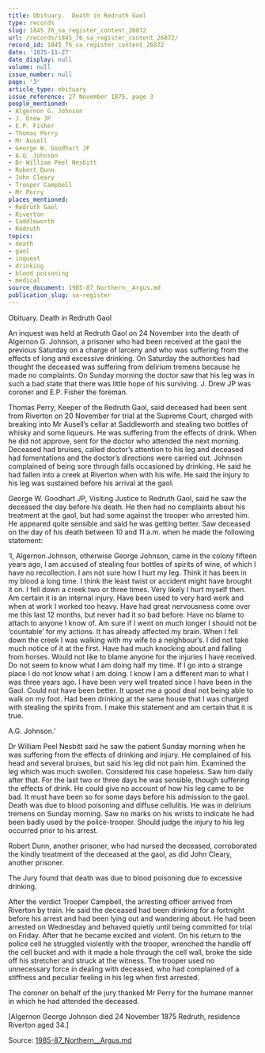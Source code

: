 ```yaml
---
title: Obituary.  Death in Redruth Gaol
type: records
slug: 1845_76_sa_register_content_26872
url: /records/1845_76_sa_register_content_26872/
record_id: 1845_76_sa_register_content_26872
date: '1875-11-27'
date_display: null
volume: null
issue_number: null
page: '3'
article_type: obituary
issue_reference: 27 November 1875, page 3
people_mentioned:
- Algernon G. Johnson
- J. Drew JP
- E.P. Fisher
- Thomas Perry
- Mr Ausell
- George W. Goodhart JP
- A.G. Johnson
- Dr William Peel Nesbitt
- Robert Dunn
- John Cleary
- Trooper Campbell
- Mr Perry
places_mentioned:
- Redruth Gaol
- Riverton
- Saddleworth
- Redruth
topics:
- death
- gaol
- inquest
- drinking
- blood poisoning
- medical
source_document: 1985-87_Northern__Argus.md
publication_slug: sa-register
---
```


Obituary.  Death in Redruth Gaol

An inquest was held at Redruth Gaol on 24 November into the death of Algernon G. Johnson, a prisoner who had been received at the gaol the previous Saturday on a charge of larceny and who was suffering from the effects of long and excessive drinking.  On Saturday the authorities had thought the deceased was suffering from delirium tremens because he made no complaints.  On Sunday morning the doctor saw that his leg was in such a bad state that there was little hope of his surviving.  J. Drew JP was coroner and E.P. Fisher the foreman.

Thomas Perry, Keeper of the Redruth Gaol, said deceased had been sent from Riverton on 20 November for trial at the Supreme Court, charged with breaking into Mr Ausell’s cellar at Saddleworth and stealing two bottles of whisky and some liqueurs.  He was suffering from the effects of drink.  When he did not approve, sent for the doctor who attended the next morning.  Deceased had bruises, called doctor’s attention to his leg and deceased had fomentations and the doctor’s directions were carried out.  Johnson complained of being sore through falls occasioned by drinking.  He said he had fallen into a creek at Riverton when with his wife.  He said the injury to his leg was sustained before his arrival at the gaol.

George W. Goodhart JP, Visiting Justice to Redruth Gaol, said he saw the deceased the day before his death.  He then had no complaints about his treatment at the gaol, but had some against the trooper who arrested him.  He appeared quite sensible and said he was getting better.  Saw deceased on the day of his death between 10 and 11 a.m. when he made the following statement:

‘I, Algernon Johnson, otherwise George Johnson, came in the colony fifteen years ago, I am accused of stealing four bottles of spirits of wine, of which I have no recollection.  I am not sure how I hurt my leg.  Think it has been in my blood a long time.  I think the least twist or accident might have brought it on.  I fell down a creek two or three times.  Very likely I hurt myself then.  Am certain it is an internal injury.  Have been used to very hard work and when at work I worked too heavy.  Have had great nervousness come over me this last 12 months, but never had it so bad before.  Have no blame to attach to anyone I know of.  Am sure if I went on much longer I should not be ‘countable’ for my actions.  It has already affected my brain.  When I fell down the creek I was walking with my wife to a neighbour’s.  I did not take much notice of it at the first.  Have had much knocking about and falling from horses.  Would not like to blame anyone for the injuries I have received.  Do not seem to know what I am doing half my time.  If I go into a strange place I do not know what I am doing.  I know I am a different man to what I was three years ago.  I have been very well treated since I have been in the Gaol.  Could not have been better.  It upset me a good deal not being able to walk on my foot.  Had been drinking at the same house that I was charged with stealing the spirits from.  I make this statement and am certain that it is true.

A.G. Johnson.’

Dr William Peel Nesbitt said he saw the patient Sunday morning when he was suffering from the effects of drinking and injury.  He complained of his head and several bruises, but said his leg did not pain him.  Examined the leg which was much swollen.  Considered his case hopeless.  Saw him daily after that.  For the last two or three days he was sensible, though suffering the effects of drink.  He could give no account of how his leg came to be bad. It must have been so for some days before his admission to the gaol.  Death was due to blood poisoning and diffuse cellulitis.  He was in delirium tremens on Sunday morning.  Saw no marks on his wrists to indicate he had been badly used by the police-trooper.  Should judge the injury to his leg occurred prior to his arrest.

Robert Dunn, another prisoner, who had nursed the deceased, corroborated the kindly treatment of the deceased at the gaol, as did John Cleary, another prisoner.

The Jury found that death was due to blood poisoning due to excessive drinking.

After the verdict Trooper Campbell, the arresting officer arrived from Riverton by train.  He said the deceased had been drinking for a fortnight before his arrest and had been lying out and wandering about.  He had been arrested on Wednesday and behaved quietly until being committed for trial on Friday.  After that he became excited and violent.  On his return to the police cell he struggled violently with the trooper, wrenched the handle off the cell bucket and with it made a hole through the cell wall, broke the side off his stretcher and struck at the witness.  The trooper used no unnecessary force in dealing with deceased, who had complained of a stiffness and peculiar feeling in his leg when first arrested.

The coroner on behalf of the jury thanked Mr Perry for the humane manner in which he had attended the deceased.

[Algernon George Johnson died 24 November 1875 Redruth, residence Riverton aged 34.]

Source: [1985-87_Northern__Argus.md](/downloads/markdown/1985-87_Northern__Argus.md)
